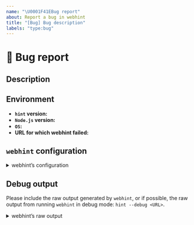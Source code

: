 ```yaml
---
name: "\U0001F41EBug report"
about: Report a bug in webhint
title: "[Bug] Bug description"
labels: "type:bug"
---
```

<!--

Hi there 👋

Thanks for taking the time to make webhint better! Before
opening a new issue please take a look at the troubleshoot
guide:
https://webhint.io/docs/user-guide/troubleshoot/summary/
and make sure to search the existing ones (even closed!)
as they might contain information about workarounds,
resolution, or progress updates.

-->

# 🐛 Bug report

## Description

<!-- ✍️ What were you doing? How do we repro your issue? -->

## Environment

* __`hint` version:__ <!-- ✍️ Run `hint -v` -->
* __`Node.js` version:__ <!-- ✍️ Run `node -v` -->
* __`OS`:__ <!-- ✍️ -->
* __URL for which webhint failed:__ <!-- ✍️ -->

## `webhint` configuration

<details>
<summary>webhint’s configuration</summary>

```js
<!-- Paste the content of your `.hintrc` here -->

```

</details>

## Debug output

Please include the raw output generated by `webhint`, or if possible,
the raw output from running `webhint` in debug mode: `hint --debug <URL>`.

<details>
<summary>webhint’s raw output</summary>

```text
<!-- ✍️ Paste the raw output here -->


```

</details>
